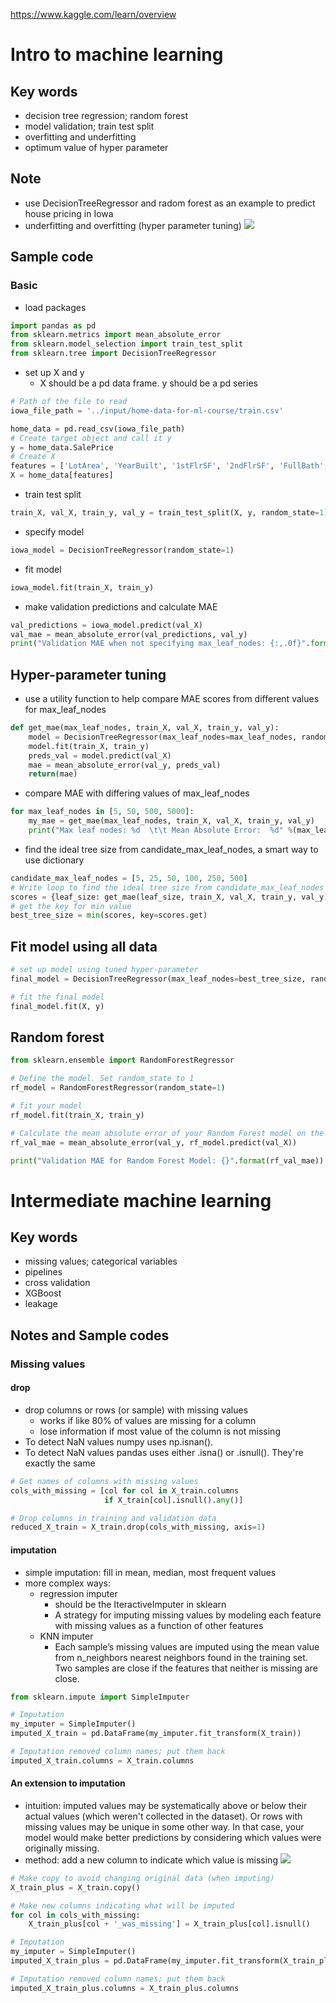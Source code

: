 https://www.kaggle.com/learn/overview
# Intro to machine learning
## Key words
- decision tree regression; random forest
- model validation; train test split
- overfitting and underfitting
- optimum value of hyper parameter
## Note
- use DecisionTreeRegressor and radom forest as an example to predict house pricing in Iowa
- underfitting and overfitting (hyper parameter tuning)
![](2019-12-30-12-23-40.png)
## Sample code
### Basic
- load packages
```python
import pandas as pd
from sklearn.metrics import mean_absolute_error
from sklearn.model_selection import train_test_split
from sklearn.tree import DecisionTreeRegressor
```
- set up X and y
    - X should be a pd data frame. y should be a pd series
```python
# Path of the file to read
iowa_file_path = '../input/home-data-for-ml-course/train.csv'

home_data = pd.read_csv(iowa_file_path)
# Create target object and call it y
y = home_data.SalePrice
# Create X
features = ['LotArea', 'YearBuilt', '1stFlrSF', '2ndFlrSF', 'FullBath', 'BedroomAbvGr', 'TotRmsAbvGrd']
X = home_data[features]
```

- train test split
```python
train_X, val_X, train_y, val_y = train_test_split(X, y, random_state=1)
```

- specify model
```python
iowa_model = DecisionTreeRegressor(random_state=1)
```

- fit model
```python
iowa_model.fit(train_X, train_y)
```

- make validation predictions and calculate MAE
```python
val_predictions = iowa_model.predict(val_X)
val_mae = mean_absolute_error(val_predictions, val_y)
print("Validation MAE when not specifying max_leaf_nodes: {:,.0f}".format(val_mae))
```
## Hyper-parameter tuning
- use a utility function to help compare MAE scores from different values for max_leaf_nodes
```python
def get_mae(max_leaf_nodes, train_X, val_X, train_y, val_y):
    model = DecisionTreeRegressor(max_leaf_nodes=max_leaf_nodes, random_state=0)
    model.fit(train_X, train_y)
    preds_val = model.predict(val_X)
    mae = mean_absolute_error(val_y, preds_val)
    return(mae)
```
- compare MAE with differing values of max_leaf_nodes
```python
for max_leaf_nodes in [5, 50, 500, 5000]:
    my_mae = get_mae(max_leaf_nodes, train_X, val_X, train_y, val_y)
    print("Max leaf nodes: %d  \t\t Mean Absolute Error:  %d" %(max_leaf_nodes, my_mae))
```
- find the ideal tree size from candidate_max_leaf_nodes, a smart way to use dictionary
```python
candidate_max_leaf_nodes = [5, 25, 50, 100, 250, 500]
# Write loop to find the ideal tree size from candidate_max_leaf_nodes
scores = {leaf_size: get_mae(leaf_size, train_X, val_X, train_y, val_y) for leaf_size in candidate_max_leaf_nodes}
# get the key for min value
best_tree_size = min(scores, key=scores.get)
```

## Fit model using all data
```python
# set up model using tuned hyper-parameter
final_model = DecisionTreeRegressor(max_leaf_nodes=best_tree_size, random_state=1)

# fit the final model
final_model.fit(X, y)
```

## Random forest
```python
from sklearn.ensemble import RandomForestRegressor

# Define the model. Set random_state to 1
rf_model = RandomForestRegressor(random_state=1)

# fit your model
rf_model.fit(train_X, train_y)

# Calculate the mean absolute error of your Random Forest model on the validation data
rf_val_mae = mean_absolute_error(val_y, rf_model.predict(val_X))

print("Validation MAE for Random Forest Model: {}".format(rf_val_mae))
```

# Intermediate machine learning
## Key words
- missing values; categorical variables
- pipelines
- cross validation
- XGBoost
- leakage
## Notes and Sample codes
### Missing values
#### drop
- drop columns or rows (or sample) with missing values
    - works if like 80% of values are missing for a column
    - lose information if most value of the column is not missing
- To detect NaN values numpy uses np.isnan(). 
- To detect NaN values pandas uses either .isna() or .isnull(). They're exactly the same

```python
# Get names of columns with missing values
cols_with_missing = [col for col in X_train.columns
                     if X_train[col].isnull().any()]

# Drop columns in training and validation data
reduced_X_train = X_train.drop(cols_with_missing, axis=1)
```
#### imputation
- simple imputation: fill in mean, median, most frequent values
- more complex ways: 
    - regression imputer
        - should be the IteractiveImputer in sklearn
        - A strategy for imputing missing values by modeling each feature with missing values as a function of other features 
    - KNN imputer
        - Each sample’s missing values are imputed using the mean value from n_neighbors nearest neighbors found in the training set. Two samples are close if the features that neither is missing are close.

```python
from sklearn.impute import SimpleImputer

# Imputation
my_imputer = SimpleImputer()
imputed_X_train = pd.DataFrame(my_imputer.fit_transform(X_train))

# Imputation removed column names; put them back
imputed_X_train.columns = X_train.columns
```

#### An extension to imputation
- intuition: imputed values may be systematically above or below their actual values (which weren't collected in the dataset). Or rows with missing values may be unique in some other way. In that case, your model would make better predictions by considering which values were originally missing.
- method: add a new column to indicate which value is missing
![](2019-12-30-15-58-39.png)

```python
# Make copy to avoid changing original data (when imputing)
X_train_plus = X_train.copy()

# Make new columns indicating what will be imputed
for col in cols_with_missing:
    X_train_plus[col + '_was_missing'] = X_train_plus[col].isnull()

# Imputation
my_imputer = SimpleImputer()
imputed_X_train_plus = pd.DataFrame(my_imputer.fit_transform(X_train_plus))

# Imputation removed column names; put them back
imputed_X_train_plus.columns = X_train_plus.columns
```